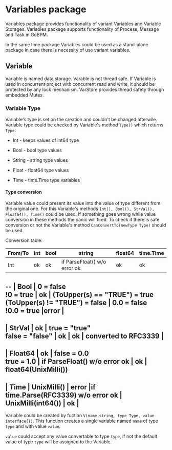 # Variables package

Variables package provides functionality of variant Variables and Variable Storages. 
Variables package supports functionality of Process, Message and Task in GoBPM. 

In the same time package Variables could be used as a stand-alone package in case 
there is necessity of use variant variables.

## Variable

Variable is named data storage. Varable is not thread safe. If Variable is used 
in concurrent project with concurrent read and write, it should be protected by 
any lock mechanism. VarStore provides thread safety through embedded Mutex.

### Variable Type

Variable's type is set on the creation and couldn't be changed afterwile. 
Variable type could be checked by Variable's method `Type()` which returns `Type`:

  - Int - keeps values of int64 type

  - Bool - bool type values

  - String - string type values

  - Float - float64 type values

  - Time - time.Time type variables

#### Type conversion

Variable value could present its value into the value of type different from the original one.
For this Variable's methods `Int(), Bool(), StrVal(), Float64(), Time()` could be used.
If something goes wrong while value conversion in these methods the panic will fired.
To check if there is safe conversion or not the Variable's method `CanConvertTo(newType Type)` should
be used.

Conversion table:

| From/To     | int | bool | string | float64 | time.Time |
| ---         |---         |---              |----                          |---                   | --- |
| Int         | ok         | ok              | if ParseFloat() w/o error ok | ok                   | ok |
--
| Bool        | 0 = false<br/>!0 = true | ok | (ToUpper(s) == "TRUE") = true<br/>(ToUpper(s) != "TRUE") = false | 0.0 =  false<br/>!0.0 = true |error |
---                                              
| StrVal     | ok          | true = "true"<br/>false = "false" | ok | ok | converted to RFC3339 |
---
| Float64    | ok          | false = 0.0<br/>true  = 1.0 | if ParseFloat() w/o error ok | ok |  float64(UnixMilli())
---
| Time       | UnixMilli() | error  |if time.Parse(RFC3339) w/o error ok | UnixMilli(int64()) | ok |
---

Variable could be created by fuction `V(name string, type Type, value interface{})`. This function creates a single variable named
`name` of type `type` and with value `value`. 

`value` could accept any value convertable to type `type`, if not the default
value of type `type` will be assigned to the Variable.


